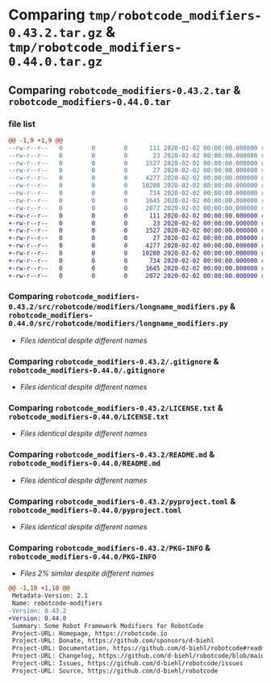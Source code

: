 # Comparing `tmp/robotcode_modifiers-0.43.2.tar.gz` & `tmp/robotcode_modifiers-0.44.0.tar.gz`

## Comparing `robotcode_modifiers-0.43.2.tar` & `robotcode_modifiers-0.44.0.tar`

### file list

```diff
@@ -1,9 +1,9 @@
--rw-r--r--   0        0        0      111 2020-02-02 00:00:00.000000 robotcode_modifiers-0.43.2/src/robotcode/modifiers/__init__.py
--rw-r--r--   0        0        0       23 2020-02-02 00:00:00.000000 robotcode_modifiers-0.43.2/src/robotcode/modifiers/__version__.py
--rw-r--r--   0        0        0     1527 2020-02-02 00:00:00.000000 robotcode_modifiers-0.43.2/src/robotcode/modifiers/longname_modifiers.py
--rw-r--r--   0        0        0       27 2020-02-02 00:00:00.000000 robotcode_modifiers-0.43.2/src/robotcode/modifiers/py.typed
--rw-r--r--   0        0        0     4277 2020-02-02 00:00:00.000000 robotcode_modifiers-0.43.2/.gitignore
--rw-r--r--   0        0        0    10280 2020-02-02 00:00:00.000000 robotcode_modifiers-0.43.2/LICENSE.txt
--rw-r--r--   0        0        0      734 2020-02-02 00:00:00.000000 robotcode_modifiers-0.43.2/README.md
--rw-r--r--   0        0        0     1645 2020-02-02 00:00:00.000000 robotcode_modifiers-0.43.2/pyproject.toml
--rw-r--r--   0        0        0     2072 2020-02-02 00:00:00.000000 robotcode_modifiers-0.43.2/PKG-INFO
+-rw-r--r--   0        0        0      111 2020-02-02 00:00:00.000000 robotcode_modifiers-0.44.0/src/robotcode/modifiers/__init__.py
+-rw-r--r--   0        0        0       23 2020-02-02 00:00:00.000000 robotcode_modifiers-0.44.0/src/robotcode/modifiers/__version__.py
+-rw-r--r--   0        0        0     1527 2020-02-02 00:00:00.000000 robotcode_modifiers-0.44.0/src/robotcode/modifiers/longname_modifiers.py
+-rw-r--r--   0        0        0       27 2020-02-02 00:00:00.000000 robotcode_modifiers-0.44.0/src/robotcode/modifiers/py.typed
+-rw-r--r--   0        0        0     4277 2020-02-02 00:00:00.000000 robotcode_modifiers-0.44.0/.gitignore
+-rw-r--r--   0        0        0    10280 2020-02-02 00:00:00.000000 robotcode_modifiers-0.44.0/LICENSE.txt
+-rw-r--r--   0        0        0      734 2020-02-02 00:00:00.000000 robotcode_modifiers-0.44.0/README.md
+-rw-r--r--   0        0        0     1645 2020-02-02 00:00:00.000000 robotcode_modifiers-0.44.0/pyproject.toml
+-rw-r--r--   0        0        0     2072 2020-02-02 00:00:00.000000 robotcode_modifiers-0.44.0/PKG-INFO
```

### Comparing `robotcode_modifiers-0.43.2/src/robotcode/modifiers/longname_modifiers.py` & `robotcode_modifiers-0.44.0/src/robotcode/modifiers/longname_modifiers.py`

 * *Files identical despite different names*

### Comparing `robotcode_modifiers-0.43.2/.gitignore` & `robotcode_modifiers-0.44.0/.gitignore`

 * *Files identical despite different names*

### Comparing `robotcode_modifiers-0.43.2/LICENSE.txt` & `robotcode_modifiers-0.44.0/LICENSE.txt`

 * *Files identical despite different names*

### Comparing `robotcode_modifiers-0.43.2/README.md` & `robotcode_modifiers-0.44.0/README.md`

 * *Files identical despite different names*

### Comparing `robotcode_modifiers-0.43.2/pyproject.toml` & `robotcode_modifiers-0.44.0/pyproject.toml`

 * *Files identical despite different names*

### Comparing `robotcode_modifiers-0.43.2/PKG-INFO` & `robotcode_modifiers-0.44.0/PKG-INFO`

 * *Files 2% similar despite different names*

```diff
@@ -1,10 +1,10 @@
 Metadata-Version: 2.1
 Name: robotcode-modifiers
-Version: 0.43.2
+Version: 0.44.0
 Summary: Some Robot Framework Modifiers for RobotCode
 Project-URL: Homepage, https://robotcode.io
 Project-URL: Donate, https://github.com/sponsors/d-biehl
 Project-URL: Documentation, https://github.com/d-biehl/robotcode#readme
 Project-URL: Changelog, https://github.com/d-biehl/robotcode/blob/main/CHANGELOG.md
 Project-URL: Issues, https://github.com/d-biehl/robotcode/issues
 Project-URL: Source, https://github.com/d-biehl/robotcode
```

